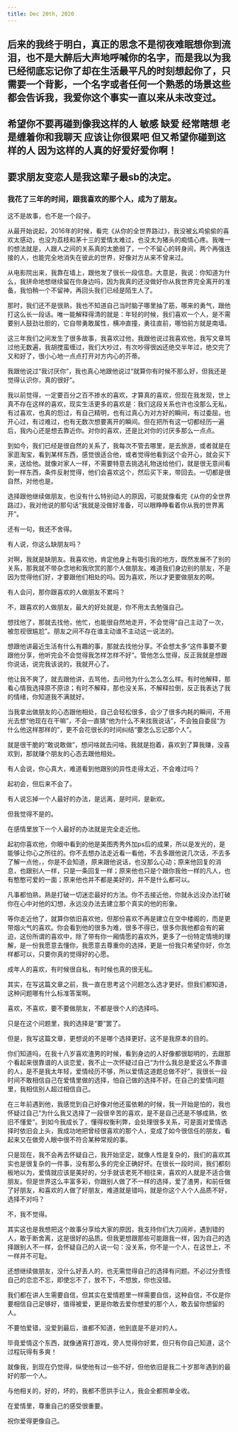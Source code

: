 ```yaml
---
title: Dec 20th, 2020
---
```


## 后来的我终于明白，真正的思念不是彻夜难眠想你到流泪，也不是大醉后大声地呼喊你的名字，而是我以为我已经彻底忘记你了却在生活最平凡的时刻想起你了，只需要一个背影，一个名字或者任何一个熟悉的场景这些都会告诉我，我爱你这个事实一直以来从未改变过。
## 希望你不要再碰到像我这样的人 敏感 缺爱 经常瞎想 老是缠着你和我聊天 应该让你很累吧 但又希望你碰到这样的人 因为这样的人真的好爱好爱你啊！
## 要求朋友变恋人是我这辈子最sb的决定。
### 我花了三年的时间，跟我喜欢的那个人，成为了朋友。

这不是故事，也不是一个段子。

从最开始说起，2016年的时候，看完《从你的全世界路过》，我没被幺鸡偷偷的喜欢太感动，也没为荔枝和茅十三的爱情太难过，也没太为猪头的痴情心疼。我唯一的想法就是，人跟人之间的关系真的太脆弱了，一个不留心的转身间，两个再强连接的人，也能完全地消失在彼此的世界，好像对方从来不曾来过。

从电影院出来，我靠在墙上，跟他发了很长一段信息。大意是，我说：你知道为什么，我拼命地想继续留在你身边吗，因为我真的还没做好你从我世界完全离开的准备，我怕稍一个不留神，再回头我们已经是陌生人了。

那时，我们还不是很熟，我也不知道自己当时脑子哪里抽了筋，哪来的勇气，跟他打这么长一段话。唯一能解释得清的就是：年轻的时候，我们喜欢一个人，是不需要别人鼓劲壮胆的，它自带勇敢属性，横冲直撞，勇往直前，哪怕前方就是南墙。

这三年我们之间发生了很多故事，我喜欢过他，我跟他说过我喜欢他，我写文章骂过他无数遍，我胡搅蛮缠过，我们大吵过，有次吵得很凶还绝交半年过，绝交完了又和好了，很小心地一点点打开对方内心的芥蒂。

我跟他说过“我讨厌你”，我也真心地跟他说过“就算你有时候不那么好，但我还是觉得认识你，真的很好”。

我以前觉得，一定要百分之百不掺水的喜欢，才算真的喜欢，但现在我发现，世上真不存在这样的喜欢，现实生活更多的喜欢是：我们这段关系也许也没那么无私，有过喜欢，也真的怨过，有自己精明，也有过真心为对方好的瞬间，有过委屈，也开心过，有过难过，也有无数次想要离开的瞬间。但在把所有这一切都经历一遍后，我内心还是想去靠近你。对你的喜欢，还是比对你的讨厌多那么一点点。

到如今，我们已经是很自然的关系了，我每次不管去哪里，是去旅游，或者就是在家逛淘宝，看到某样东西，感觉很适合他，或者觉得他看到这个会开心，就会买下来，送给他。就像对家人一样，不需要特意去挑选礼物送给他们，就是很无意间看到一样东西，条件反射觉得，他们会喜欢这个，然后买下来，带回去。一切都是很自然，对他也是。

选择跟他继续做朋友，也没有什么特别动人的原因，可能就像看完《从你的全世界路过》，我对他说的那句话“我就是没做好准备，可以眼睁睁看着你从我的世界离开”。

还有一句，我还不舍得。

 

有人说，你这么缺朋友吗？

对啊，我就是缺朋友。我喜欢他，肯定他身上有吸引我的地方，既然发展不了别的关系，那我就不带杂念地和我欣赏的那个人做朋友。难道我们身边别的朋友，不是因为觉得他们好，才要跟他们相处的吗。因为喜欢，所以才更要做朋友的啊。

有人会问，那你跟喜欢的人做朋友不累吗？

不，跟喜欢的人做朋友，最大的好处就是，你不用太去勉强自己。

想找他了，那就去找他，他忙，也能很自然地走开，不会觉得“自己主动了一次，被忽视很尴尬”。朋友之间不存在谁主动谁不主动这一说法的。

想跟他讲最近生活有什么有趣的事，那就去找他分享。不会想太多“这件事要不要跟他分享，他听完会不会觉得我怎样怎样不好”。管他怎么觉得，反正我就是想跟你说话，说完我该说的，我就开心了。

他让我不爽了，就去跟他讲，去骂他，去问他为什么怎么怎么样。有时他解释，那看心情我选择原不原谅；有时不解释，那也没关系，不解释拉倒，反正我表达了我的情绪，你知道我不满就好。

当我拿出做朋友的心态跟他相处，自己会轻松很多，会少了很多内耗的瞬间，不用光去想“他现在在干嘛”，不会一直猜“他为什么不来找我说话”，不会独自委屈“为什么他这样那样的”，更不会花很长的时间纠结“要怎么忘记那个人”。

就是很干脆的“敢说敢做”，想问啥就去问啥。我就是抱着，喜欢到了算我赚，没喜欢到，那就赚个朋友的心态去跟他相处。

有人会说，你心真大，难道看到他跟别的异性走得太近，不会难过吗？

起初会，但后来不会了。

有人说忘掉一个人最好的办法，是远离，是时间，是新欢。

但我觉得不是的。

在感情里放下一个人最好的办法就是完全走近他。

起初你喜欢他，你眼中看到的他是美图秀秀外加ps后的成果，所以是发光的，是能够让你心之所往的。你不去想办法走近看一看他，不去多跟他说几次话，不去多了解一点他，，你是不会知道，原来跟他说话，也没那么心动；原来他回复的消息，也跟别人一样，只是一条回复一样；原来他也只是个跟你我他一样的凡人，也有憨憨可爱的一面；原来他也并不都是美好的，并不是什么都可以。

凡事都怕熟，熟是打破一切迷恋最好的方法。你不去接近他，你就永远没办法打破你在心中对他的幻想，永远没办法去建立那个真实的他的形象。

等你走近他了，就算你依旧喜欢他，但那份喜欢不再是建立在空中楼阁的，而是更带烟火气的喜欢。你会看到他的很多为难，很多不得已，很多你我他都会有的窘迫，这份所谓的喜欢中，除了带有你一厢情愿的喜欢外，更多了一份特定情境的理解，是一份我愿意去懂你，我愿意去尊重你的选择，更是一份我只希望你好，你怎样都可以，只要你真的觉得好的心愿。

成年人的喜欢，有时候很自私，有时候也真的很无私。

 

其实，在写这篇文章之前，我一直在思考这个问题怎么选才更好。但我们都知道，这种问题哪有什么标准答案啊。

喜欢，不喜欢，要不要做朋友，不都是很个人的选择吗。

只是在这个问题里，我的选择是“要”罢了。

但是，我写这篇文章，更想说的不是哪个选择更好。这不是我原本的目的。

你们知道吗，在我十八岁喜欢渣男的时候，看到身边的人好像都很聪明的，去跟那个看起来很靠谱的人谈恋爱，我不止一次怀疑过自己“为什么我总是爱这么不靠谱的人，是不是我太年轻，爱情经历不够，所以爱情这道题总做不好”，我很长一段时间不敢相信自己在爱情里做的选择，怕自己做的选择不好。在自己的爱情问题里，我相信别人超过相信自己。

在三年前遇到他，我感觉到自己好像对他还蛮依赖的时候，我一开始是怕的，我也怀疑过自己“为什么我又选择了一段很辛苦的喜欢，是不是自己还是不够成熟，依旧不懂爱”。到如今我成长了，懂得权衡利弊，会处理很多关系，可是面对爱情选择时依旧会上头，我成功地把曾经很喜欢的那个人，变成了如今很信任的朋友，看起来又在做旁人眼中很不符合某种常规的事。

只是现在，我不会再去怀疑自己，我开始坚定，就像人性是复杂的，我们的喜欢其实也是很复杂的一件事，没有那么多的完全正确好坏。在很长一段时间，我们都刻板地以为，爱情就应该是美好的，分手就该老死不相往来，喜欢的人就是不适合做朋友。但是世界这么丰富多彩，你跟别人做了不一样的选择，爱了渣男，和前任做了好朋友，和喜欢的人做了好朋友，难道就是错吗，就是你这个人个人品质不好，选择不对吗？

不，我不觉得。

其实这也是我想把这个故事分享给大家的原因，我支持你们大刀阔斧，遇到错的人，敢于断舍离，这是很好的品质。但我更想跟那些可能跟我一样，因为自己的选择跟别人不一样，会怀疑自己的人说一句：没关系，你不是一个人，在这世上，不一样并不可耻。

还想继续做朋友，没什么好丢人的，也无需觉得自己的选择有问题。不必过分责怪自己的恋恋不忘，即使忘不了，放不下，不想放，你也没错。

我们都在讲人生需要自信，但其实在爱情题里一样需要自信，这种自信，不仅是你要相信自己足够好，值得被爱，更是你敢去爱你想爱的那个人，敢去留你想留的人。

不要怕爱错，没爱到最后，谁都不知道，他到底是不是对的人。

毕竟爱情这个东西，就像通宵打游戏，旁人觉得你好累，但只有你自己知道，这个过程玩得有多爽！

就像我，到现在仍觉得，纵使他有过一些不好，但他依旧是我二十岁那年遇到的最好的那一个人。

与他相关的，好的，坏的，我都不愿拱手让人，我会全都照单全收。

在爱情里，尊重自己的感受很重要。

祝你爱得更像自己。
##
